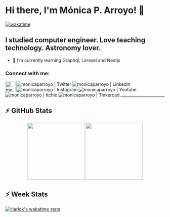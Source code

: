 # Hi there, I'm Mónica P. Arroyo! 👋 
[![wakatime](https://wakatime.com/badge/user/2d39a48a-df06-4d84-ab4f-cc8597a372d2.svg?style=for-the-badge)](https://wakatime.com/@2d39a48a-df06-4d84-ab4f-cc8597a372d2)

## I studied computer engineer. Love teaching technology. Astronomy lover.

- 🌱 I’m currently learning Graphql, Laravel and Nextjs

### Connect with me:

[<img align="left" alt="monicaparroyo | Webpage" width="32px" src="https://cdn-icons-png.flaticon.com/512/408/408168.png" />][website]
[<img align="left" alt="monicaparroyo | Twitter" src="https://monicaparroyo.github.io/images/Twitter.png" />][twitter]
[<img align="left" alt="monicaparroyo | LinkedIn" src="https://monicaparroyo.github.io/images/Linkedin.png" />][linkedin]
[<img align="left" alt="monicaparroyo | Instagram" src="https://monicaparroyo.github.io/images/Instagram.png" />][instagram]
[<img align="left" alt="monicaparroyo | Youtube" src="https://monicaparroyo.github.io/images/Youtube.png" />][Youtube]
[<img align="left" alt="monicaparroyo | Itchio" src="https://monicaparroyo.github.io/images/Itch.png" />][itchio]
[<img align="left" alt="monicaparroyo | Tinkercad" src="https://monicaparroyo.github.io/images/Tinkercad.png" />][tinkercad]

<br />
<br />

---

## :zap: GitHub Stats

<p align="center">
  <a href="https://github.com/monicaparroyo">
    <img height="180em" src="https://github-readme-stats.vercel.app/api?username=monicaparroyo&include_all_commits=true&count_private=true&show_icons=true&hide=stars&theme=tokyonight"/>
    <img height="180em" src="https://github-readme-stats.vercel.app/api/top-langs/?username=monicaparroyo&hide=css,scss&layout=compact&theme=tokyonight"/>
</a>
</p>

## :zap: Week Stats

[![Harlok's wakatime stats](https://github-readme-stats.vercel.app/api/wakatime?username=monicaparroyo&layout=compact)](https://github.com/anuraghazra/github-readme-stats)

[website]: https://monicaparroyo.github.io/
[twitter]: https://twitter.com/MonicaPArroyo
[youtube]: https://www.youtube.com/@monicaparroyo
[instagram]: https://www.instagram.com/monicaparroyo/
[linkedin]: https://www.linkedin.com/in/monicaparroyo/
[itchio]: https://monicaparroyo.itch.io/
[tinkercad]: https://www.tinkercad.com/users/97kCQIzEEaU?category=circuits
